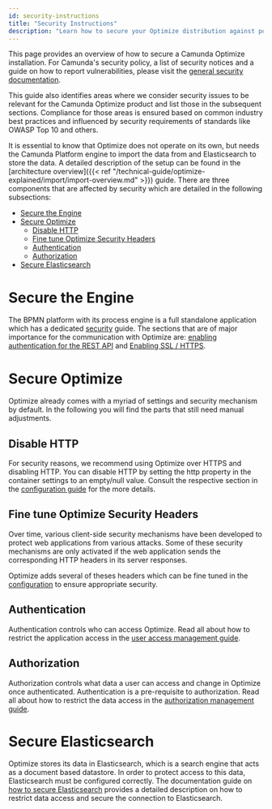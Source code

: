 ```yaml
---
id: security-instructions
title: "Security Instructions"
description: "Learn how to secure your Optimize distribution against potential attacks."
---
```


This page provides an overview of how to secure a Camunda Optimize installation. For Camunda's security policy, a list of security notices and a guide on how to report vulnerabilities, please visit the [general security documentation](https://docs.camunda.org/security/).

This guide also identifies areas where we consider security issues to be relevant for the Camunda Optimize product and list those in the subsequent sections. Compliance for those areas is ensured based on common industry best practices and influenced by security requirements of standards like OWASP Top 10 and others.

It is essential to know that Optimize does not operate on its own, but needs the Camunda Platform engine to import the data from and Elasticsearch to store the data. A detailed description of the setup can be found in the [architecture overview]({{< ref "/technical-guide/optimize-explained/import/import-overview.md" >}}) guide. There are three components that are affected by security which are detailed in the following subsections:

- [Secure the Engine](#secure-the-engine)
- [Secure Optimize](#secure-optimize)
  - [Disable HTTP](#disable-http)
  - [Fine tune Optimize Security Headers](#fine-tune-optimize-security-headers)
  - [Authentication](#authentication)
  - [Authorization](#authorization)
- [Secure Elasticsearch](#secure-elasticsearch)

# Secure the Engine

The BPMN platform with its process engine is a full standalone application which has a dedicated [security](https://docs.camunda.org/manual/latest/user-guide/security/) guide. The sections that are of major importance for the communication with Optimize are: [enabling authentication for the REST API](https://docs.camunda.org/manual/latest/user-guide/security/#enabling-authentication-for-the-rest-api/#enabling-authentication-for-the-rest-api) and [Enabling SSL / HTTPS](https://docs.camunda.org/manual/latest/user-guide/security/#enabling-authentication-for-the-rest-api).

# Secure Optimize

Optimize already comes with a myriad of settings and security mechanism by default. In the following you will find the parts that still need manual adjustments.

## Disable HTTP

For security reasons, we recommend using Optimize over HTTPS and disabling HTTP. You can disable HTTP by setting the http property in the container settings to an empty/null value. Consult the respective section in the [configuration guide](./configuration.md/#container) for the more details.

## Fine tune Optimize Security Headers

Over time, various client-side security mechanisms have been developed to protect web applications from various attacks. Some of these security mechanisms are only activated if the web application sends the corresponding HTTP headers in its server responses.

Optimize adds several of theses headers which can be fine tuned in the [configuration](./configuration.md/#security) to ensure appropriate security.

## Authentication

Authentication controls who can access Optimize. Read all about how to restrict the application access in the [user access management guide](./user-management.md).

## Authorization

Authorization controls what data a user can access and change in Optimize once authenticated. Authentication is a pre-requisite to authorization. Read all about how to restrict the data access in the [authorization management guide](./authorization-management.md).

# Secure Elasticsearch

Optimize stores its data in Elasticsearch, which is a search engine that acts as a document based datastore. In order to protect access to this data, Elasticsearch must be configured correctly. The documentation guide on [how to secure Elasticsearch](./secure-elasticsearch.md) provides a detailed description on how to restrict data access and secure the connection to Elasticsearch.